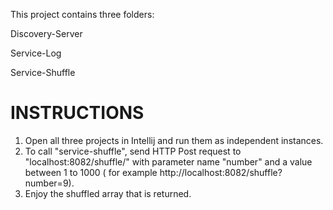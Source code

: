This project contains three folders:

Discovery-Server

Service-Log

Service-Shuffle

INSTRUCTIONS
=============
1. Open all three projects in Intellij and run them as independent instances.
2. To call "service-shuffle", send HTTP Post request to "localhost:8082/shuffle/" with parameter name "number" and a value between 1 to 1000 ( for example http://localhost:8082/shuffle?number=9).
3. Enjoy the shuffled array that is returned.
